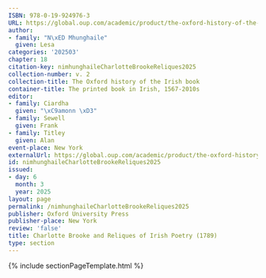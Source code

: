 ```yaml
---
ISBN: 978-0-19-924976-3
URL: https://global.oup.com/academic/product/the-oxford-history-of-the-irish-book-volume-ii-9780199249763?cc=ge&lang=3n#
author:
- family: "N\xED Mhunghaile"
  given: Lesa
categories: '202503'
chapter: 18
citation-key: nimhunghaileCharlotteBrookeReliques2025
collection-number: v. 2
collection-title: The Oxford history of the Irish book
container-title: The printed book in Irish, 1567-2010s
editor:
- family: Ciardha
  given: "\xC9amonn \xD3"
- family: Sewell
  given: Frank
- family: Titley
  given: Alan
event-place: New York
externalUrl: https://global.oup.com/academic/product/the-oxford-history-of-the-irish-book-volume-ii-9780199249763?cc=ge&lang=3n#
id: nimhunghaileCharlotteBrookeReliques2025
issued:
- day: 6
  month: 3
  year: 2025
layout: page
permalink: /nimhunghaileCharlotteBrookeReliques2025
publisher: Oxford University Press
publisher-place: New York
review: 'false'
title: Charlotte Brooke and Reliques of Irish Poetry (1789)
type: section
---
```

{% include sectionPageTemplate.html %}